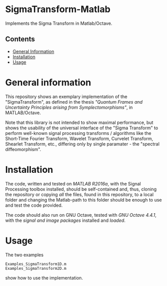 # SigmaTransform-Matlab
Implements the Sigma Transform in Matlab/Octave.

## Contents
- [General Information](#general-information)
- [Installation](#installation)
- [Usage](#usage)

# General information
This repository shows an exemplary implementation of the "SigmaTransform", as defined in the thesis _"Quantum Frames and Uncertainty Principles arising from Symplectomorphisms"_, in MATLAB/Octave.

Note that this library is not intended to show maximal performance, but shows the usability of the universal interface of the "Sigma Transform" to perform well-known signal processing transforms / algorithms like the Short-Time Fourier Transform, Wavelet Transform,
Curvelet Transform, Shearlet Transform, etc., differing only by single paramater - the "spectral diffeomorphism".

# Installation
The code, written and tested on _MATLAB R2016a_, with the Signal Processing toolbox installed, should be self-contained and, thus, cloning the repository or copying _all_ the files, found in this repository, to a local folder and changing the Matlab-path to this folder should be enough to use and test the code provided.

The code should also run on GNU Octave, tested with _GNU Octave 4.4.1_, with the _signal and image packages_ installed and _loaded_.

# Usage
The two examples

    Examples_SigmaTransform1D.m
    Examples_SigmaTransform2D.m

show how to use the implementation.

